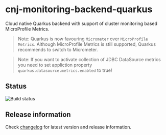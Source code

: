 # cnj-monitoring-backend-quarkus

Cloud native Quarkus backend with support of cluster monitoring based MicroProfile Metrics.

> Note: Quarkus is now favouring `Micrometer` over `MicroProfile Metrics`.
> Although MicroProfile Metrics is still supported, Quarkus recommends to switch to Micrometer.

> Note: If you want to activate collection of JDBC DataSource metrics you need to set 
> appliction property `quarkus.datasource.metrics.enabled` to true!

## Status

![Build status](https://drone.cloudtrain.aws.msgoat.eu/api/badges/msgoat/cnj-monitoring-backend-quarkus/status.svg)

## Release information

Check [changelog](changelog.md) for latest version and release information.

